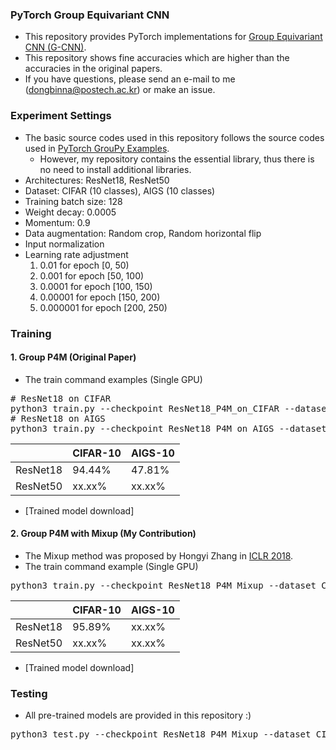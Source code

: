 ### PyTorch Group Equivariant CNN

* This repository provides PyTorch implementations for [Group Equivariant CNN (G-CNN)](https://arxiv.org/abs/1602.07576).
* This repository shows fine accuracies which are higher than the accuracies in the original papers.
* If you have questions, please send an e-mail to me (dongbinna@postech.ac.kr) or make an issue.

### Experiment Settings

* The basic source codes used in this repository follows the source codes used in [PyTorch GrouPy Examples](https://github.com/adambielski/pytorch-gconv-experiments).
    * However, my repository contains the essential library, thus there is no need to install additional libraries.
* Architectures: ResNet18, ResNet50
* Dataset: CIFAR (10 classes), AIGS (10 classes)
* Training batch size: 128
* Weight decay: 0.0005
* Momentum: 0.9
* Data augmentation: Random crop, Random horizontal flip
* Input normalization
* Learning rate adjustment
  1) 0.01 for epoch [0, 50)
  2) 0.001 for epoch [50, 100)
  3) 0.0001 for epoch [100, 150)
  4) 0.00001 for epoch [150, 200)
  5) 0.000001 for epoch [200, 250)

### Training

#### 1. Group P4M (Original Paper)

* The train command examples (Single GPU)
<pre>
# ResNet18 on CIFAR
python3 train.py --checkpoint ResNet18_P4M_on_CIFAR --dataset CIFAR
# ResNet18 on AIGS
python3 train.py --checkpoint ResNet18_P4M_on_AIGS --dataset AIGS
</pre>
||CIFAR-10|AIGS-10|
|------|---|---|
|ResNet18|94.44%|47.81%|
|ResNet50|xx.xx%|xx.xx%|
* [Trained model download]

#### 2. Group P4M with Mixup (My Contribution)

* The Mixup method was proposed by Hongyi Zhang in [ICLR 2018](https://arxiv.org/abs/1710.09412).
* The train command example (Single GPU)
<pre>
python3 train.py --checkpoint ResNet18_P4M_Mixup --dataset CIFAR --mixup
</pre>
||CIFAR-10|AIGS-10|
|------|---|---|
|ResNet18|95.89%|xx.xx%|
|ResNet50|xx.xx%|xx.xx%|
* [Trained model download]

### Testing

* All pre-trained models are provided in this repository :)
<pre>
python3 test.py --checkpoint ResNet18_P4M_Mixup --dataset CIFAR
</pre>
